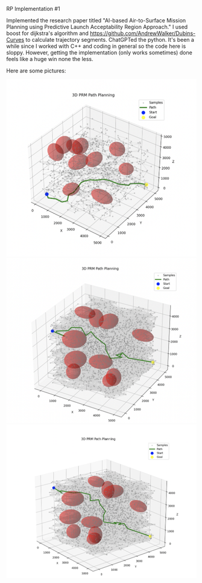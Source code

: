 RP Implementation #1

Implemented the research paper titled "AI-based Air-to-Surface Mission Planning using Predictive Launch Acceptability Region Approach." I used boost for dijkstra's algorithm and https://github.com/AndrewWalker/Dubins-Curves to calculate trajectory segments. ChatGPTed the python. It's been a while since I worked with C++ and coding in general so the code here is sloppy. However, getting the implementation (only works sometimes) done feels like a huge win none the less.

Here are some pictures:

![alt text](img1.png)
![alt text](img2.png)
![alt text](img3.png)


